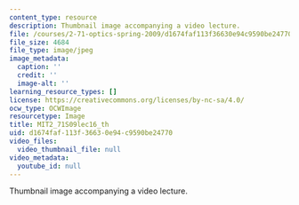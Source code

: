 ```yaml
---
content_type: resource
description: Thumbnail image accompanying a video lecture.
file: /courses/2-71-optics-spring-2009/d1674faf113f36630e94c9590be24770_MIT2_71S09lec16_th.jpg
file_size: 4684
file_type: image/jpeg
image_metadata:
  caption: ''
  credit: ''
  image-alt: ''
learning_resource_types: []
license: https://creativecommons.org/licenses/by-nc-sa/4.0/
ocw_type: OCWImage
resourcetype: Image
title: MIT2_71S09lec16_th
uid: d1674faf-113f-3663-0e94-c9590be24770
video_files:
  video_thumbnail_file: null
video_metadata:
  youtube_id: null
---
```

Thumbnail image accompanying a video lecture.